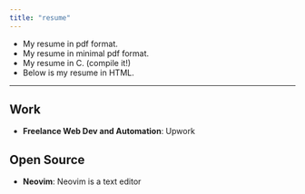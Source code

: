 ```yaml
---
title: "resume"
---
```

- My resume in pdf format.
- My resume in minimal pdf format.
- My resume in C. (compile it!)
- Below is my resume in HTML.

-----
## Work
- **Freelance Web Dev and Automation**: Upwork
## Open Source
- **Neovim**: Neovim is a text editor
